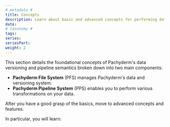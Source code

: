 ```yaml
---
# metadata # 
title: Concepts
description: Learn about basic and advanced concepts for performing data transformations with pipelines
date: 
# taxonomy #
tags: 
series:
seriesPart:
weight: 2
--- 
```


This section details the foundational concepts of Pachyderm's data versioning and pipeline semantics broken down into two main components:

- **Pachyderm File System** (PFS) manages Pachyderm's data and versioning system.
- **Pachyderm Pipeline System** (PPS) enables you to perform various transformations on your data. 

After you have a good grasp of the basics, move to advanced concepts and features.

In particular, you will learn: